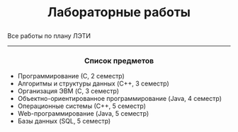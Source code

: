 # <p align = "center"> Лабораторные работы </p>

<p align = "left"> Все работы по плану ЛЭТИ</p>

---

### <p align = "center">Список предметов </p>

- Программирование (С, 2 семестр)
- Алгоритмы и структуры данных (C++, 3 семестр)
- Организация ЭВМ (C, 3 семестр)
- Объектно-ориентированное программирование (Java, 4 семестр)
- Операционные системы (С++, 5 семестр)
- Web-программирование (Java, 5 семестр)
- Базы данных (SQL, 5 семестр)